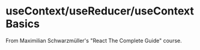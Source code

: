 # useContext/useReducer/useContext Basics

From Maximilian Schwarzmüller's "React The Complete Guide" course.
